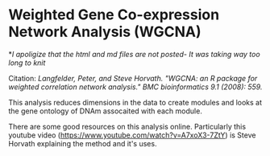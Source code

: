 # Weighted Gene Co-expression Network Analysis (WGCNA)

**I apoligize that the html and md files are not posted- It was taking way too long to knit*

Citation: *Langfelder, Peter, and Steve Horvath. "WGCNA: an R package for weighted correlation network analysis." BMC bioinformatics 9.1 (2008): 559.*

This analysis reduces dimensions in the data to create modules and looks at the gene ontology of DNAm assocaited with each module. 

There are some good resources on this analysis online. Particularly this youtube video (https://www.youtube.com/watch?v=A7xoX3-7ZtY) is Steve Horvath explaining the method and it's uses. 

